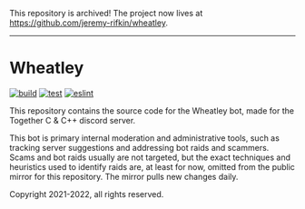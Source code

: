 This repository is archived! The project now lives at https://github.com/jeremy-rifkin/wheatley.

---

# Wheatley

[![build](https://github.com/jeremy-rifkin/wheatley-mirror/actions/workflows/build.yml/badge.svg)](https://github.com/jeremy-rifkin/wheatley-mirror/actions/workflows/build.yml)
[![test](https://github.com/jeremy-rifkin/wheatley-mirror/actions/workflows/test.yml/badge.svg)](https://github.com/jeremy-rifkin/wheatley-mirror/actions/workflows/test.yml)
[![eslint](https://github.com/jeremy-rifkin/wheatley-mirror/actions/workflows/eslint.yml/badge.svg)](https://github.com/jeremy-rifkin/wheatley-mirror/actions/workflows/eslint.yml)

This repository contains the source code for the Wheatley bot, made for the Together C & C++ discord
server.

This bot is primary internal moderation and administrative tools, such as tracking server
suggestions and addressing bot raids and scammers. Scams and bot raids usually are not targeted, but
the exact techniques and heuristics used to identify raids are, at least for now, omitted from the
public mirror for this repository. The mirror pulls new changes daily.

Copyright 2021-2022, all rights reserved.
